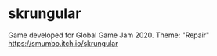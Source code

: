 # skrungular
Game developed for Global Game Jam 2020. Theme: "Repair"
https://smumbo.itch.io/skrungular

